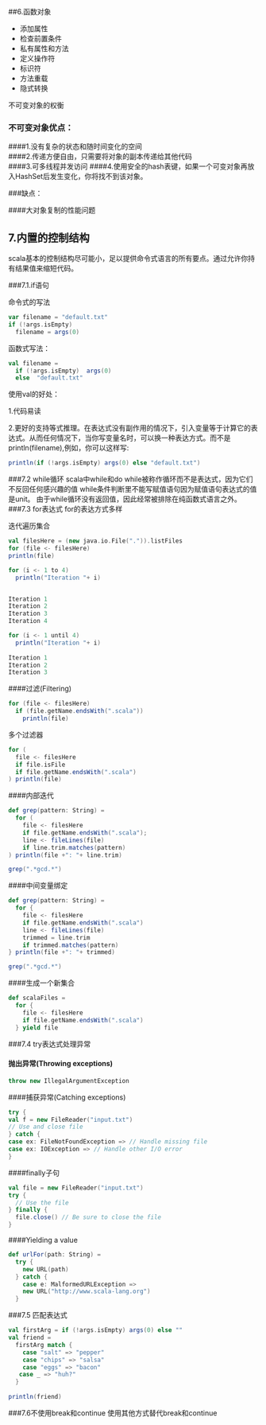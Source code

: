 ##6.函数对象
* 添加属性
* 检查前置条件
* 私有属性和方法
* 定义操作符
* 标识符
* 方法重载
* 隐式转换

不可变对象的权衡

### 不可变对象优点：

> 
####1.没有复杂的状态和随时间变化的空间   
####2.传递方便自由，只需要将对象的副本传递给其他代码  
####3.可多线程并发访问
####4.使用安全的hash表键，如果一个可变对象再放入HashSet后发生变化，你将找不到该对象。

###缺点：
>  
####大对象复制的性能问题

## 7.内置的控制结构
scala基本的控制结构尽可能小，足以提供命令式语言的所有要点。通过允许你持有结果值来缩短代码。

###7.1.if语句

命令式的写法
```scala
var filename = "default.txt"
if (!args.isEmpty)
  filename = args(0)
```
函数式写法：
```scala
val filename = 
  if (!args.isEmpty)  args(0)
  else  "default.txt"
```
使用val的好处：

1.代码易读 

2.更好的支持等式推理。在表达式没有副作用的情况下，引入变量等于计算它的表达式。从而任何情况下，当你写变量名时，可以换一种表达方式。而不是println(filename),例如，你可以这样写:
```scala
println(if (!args.isEmpty) args(0) else "default.txt")
```
###7.2 while循环
scala中while和do while被称作循环而不是表达式，因为它们不反回任何感兴趣的值
while条件判断里不能写赋值语句因为赋值语句表达式的值是unit。
由于while循环没有返回值，因此经常被排除在纯函数式语言之外。
###7.3 for表达式
for的表达方式多样

迭代遍历集合
```scala
val filesHere = (new java.io.File(".")).listFiles
for (file <- filesHere)
println(file)
```
```scala
for (i <- 1 to 4)
  println("Iteration "+ i)


Iteration 1
Iteration 2
Iteration 3
Iteration 4
```
```scala
for (i <- 1 until 4)
  println("Iteration "+ i)
  
Iteration 1
Iteration 2
Iteration 3
```
####过滤(Filtering)
```scala
for (file <- filesHere)
  if (file.getName.endsWith(".scala"))
    println(file)
```
多个过滤器
```scala
for (
  file <- filesHere
  if file.isFile
  if file.getName.endsWith(".scala")
) println(file)
```
####内部迭代
```scala
def grep(pattern: String) =
  for (
    file <- filesHere
    if file.getName.endsWith(".scala");
    line <- fileLines(file)
    if line.trim.matches(pattern)
) println(file +": "+ line.trim)

grep(".*gcd.*")

```
####中间变量绑定
```scala
def grep(pattern: String) =
  for {
    file <- filesHere
    if file.getName.endsWith(".scala")
    line <- fileLines(file)
    trimmed = line.trim
    if trimmed.matches(pattern)
} println(file +": "+ trimmed)

grep(".*gcd.*")
```
####生成一个新集合
```scala
def scalaFiles =
  for {
    file <- filesHere
    if file.getName.endsWith(".scala")
  } yield file
```
###7.4 try表达式处理异常
#### 抛出异常(Throwing exceptions)
```scala
throw new IllegalArgumentException
```
####捕获异常(Catching exceptions)
```scala
try {
val f = new FileReader("input.txt")
// Use and close file
} catch {
case ex: FileNotFoundException => // Handle missing file
case ex: IOException => // Handle other I/O error
}
```
####finally子句
```scala
val file = new FileReader("input.txt")
try {
  // Use the file
} finally {
  file.close() // Be sure to close the file
}
```
####Yielding a value
```scala
def urlFor(path: String) =
  try {
    new URL(path)
  } catch {
    case e: MalformedURLException =>
    new URL("http://www.scala-lang.org")
  }
```
###7.5  匹配表达式
```scala
val firstArg = if (!args.isEmpty) args(0) else ""
val friend =
  firstArg match {
    case "salt" => "pepper"
    case "chips" => "salsa"
    case "eggs" => "bacon"
   case _ => "huh?"
  }
  
println(friend)
```
###7.6不使用break和continue
使用其他方式替代break和continue